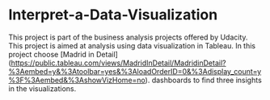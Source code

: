 # Interpret-a-Data-Visualization

This project is part of the business analysis projects offered by Udacity.
This project is aimed at analysis using data visualization in Tableau.
In this project choose [Madrid in Detail] (https://public.tableau.com/views/MadridInDetail/MadridinDetail?%3Aembed=y&%3Atoolbar=yes&%3AloadOrderID=0&%3Adisplay_count=y%3F%3Aembed&%3AshowVizHome=no). dashboards to find three
insights in the visualizations.
